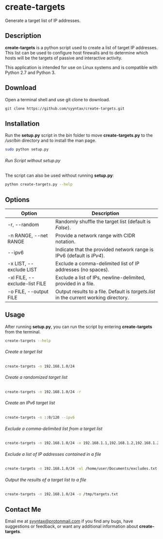 # create-targets
Generate a target list of IP addresses.
## Description
**create-targets** is a python script used to create a list of target IP addresses. This list can be used to configure host firewalls and to determine which hosts will be the targets of passive and interactive activity.

This application is intended for use on Linux systems and is compatible with Python 2.7 and Python 3.
## Download
Open a terminal shell and use git clone to download.
```bash
git clone https://github.com/syyntax/create-targets.git
```
## Installation
Run the **setup.py** script in the *bin* folder to move **create-targets.py** to the */usr/bin* directory and to install the man page.
```bash
sudo python setup.py
```
###### Run Script without setup.py
The script can also be used without running **setup.py**:
```bash
python create-targets.py --help
```
## Options
| Option                        | Description                                                                            |
|-------------------------------|----------------------------------------------------------------------------------------|
| -r, --random                  | Randomly shuffle the target list (default is  *False*).                                |
| -n RANGE, --net RANGE         | Provide a network range with CIDR notation.                                            |
| --ipv6                        | Indicate that the provided network range is IPv6 (default is *IPv4*).                  |
| -x LIST, --exclude LIST       | Exclude a comma-delimited list of IP addresses (no spaces).                            |
| -xl FILE, --exclude-list FILE | Exclude a list of IPs, newline-delimited, provided in a file.                          |
| -o FILE, --output FILE        | Output results to a file.  Default is *targets.list* in the current working directory. |

## Usage
After running **setup.py**, you can run the script by entering **create-targets** from the terminal.
```bash
create-targets --help
```
###### Create a target list
```bash
create-targets -n 192.168.1.0/24
```
###### Create a randomized target list
```bash
create-targets -n 192.168.1.0/24 -r
```
###### Create an IPv6 target list
```bash
create-targets -n ::0/120 --ipv6
```
###### Exclude a comma-delimited list from a target list
```bash
create-targets -n 192.168.1.0/24 -x 192.168.1.1,192.168.1.2,192.168.1.254
```
###### Exclude a list of IP addresses contained in a file
```bash
create-targets -n 192.168.1.0/24 -xl /home/user/Documents/excludes.txt
```
###### Output the results of a target list to a file
```bash
create-targets -n 192.168.1.0/24 -o /tmp/targets.txt
```
## Contact Me
Email me at [syyntax@protonmail.com](mailto:syyntax@protonmail.com) if you find any bugs, have suggestions or feedback, or want any additional information about **create-targets**.
